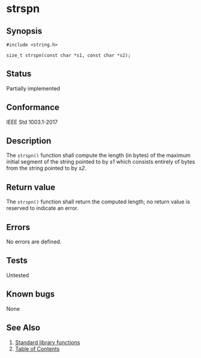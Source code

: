 # strspn

## Synopsis

`#include <string.h>`

`size_t strspn(const char *s1, const char *s2);`

## Status

Partially implemented

## Conformance

IEEE Std 1003.1-2017

## Description

The `strspn()` function shall compute the length (in bytes) of the maximum initial segment of the string pointed to by
_s1_ which consists entirely of bytes from the string pointed to by _s2_.

## Return value

The `strspn()` function shall return the computed length; no return value is reserved to indicate an error.

## Errors

No errors are defined.

## Tests

Untested

## Known bugs

None

## See Also

1. [Standard library functions](../functions.md)
2. [Table of Contents](../../../README.md)
